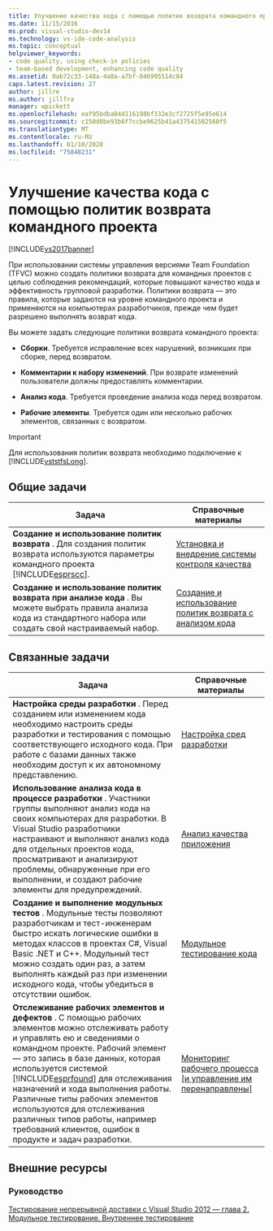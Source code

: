 ```yaml
---
title: Улучшение качества кода с помощью политик возврата командного проекта | Документация Майкрософт
ms.date: 11/15/2016
ms.prod: visual-studio-dev14
ms.technology: vs-ide-code-analysis
ms.topic: conceptual
helpviewer_keywords:
- code quality, using check-in policies
- team-based development, enhancing code quality
ms.assetid: 0ab72c33-148a-4a8a-a7bf-046995514c84
caps.latest.revision: 27
author: jillre
ms.author: jillfra
manager: wpickett
ms.openlocfilehash: eaf95bdba84d116198bf332e3cf2725f5e95e614
ms.sourcegitcommit: c150d0be93b6f7ccbe9625b41a437541502560f5
ms.translationtype: MT
ms.contentlocale: ru-RU
ms.lasthandoff: 01/10/2020
ms.locfileid: "75848231"
---
```

# <a name="enhancing-code-quality-with-team-project-check-in-policies"></a>Улучшение качества кода с помощью политик возврата командного проекта
[!INCLUDE[vs2017banner](../includes/vs2017banner.md)]

При использовании системы управления версиями Team Foundation (TFVC) можно создать политики возврата для командных проектов с целью соблюдения рекомендаций, которые повышают качество кода и эффективность групповой разработки. Политики возврата — это правила, которые задаются на уровне командного проекта и применяются на компьютерах разработчиков, прежде чем будет разрешено выполнять возврат кода.

 Вы можете задать следующие политики возврата командного проекта:

- **Сборки**. Требуется исправление всех нарушений, возникших при сборке, перед возвратом.

- **Комментарии к набору изменений**. При возврате изменений пользователи должны предоставлять комментарии.

- **Анализ кода**. Требуется проведение анализа кода перед возвратом.

- **Рабочие элементы**. Требуется один или несколько рабочих элементов, связанных с возвратом.

> [!IMPORTANT]
> Для использования политик возврата необходимо подключение к [!INCLUDE[vststfsLong](../includes/vststfslong-md.md)].

## <a name="common-tasks"></a>Общие задачи

|Задача|Справочные материалы|
|----------|------------------------|
|**Создание и использование политик возврата** . Для создания политик возврата используются параметры командного проекта [!INCLUDE[esprscc](../includes/esprscc-md.md)].|[Установка и внедрение системы контроля качества](https://msdn.microsoft.com/library/bdc5666e-6cf0-45b2-a0a1-133c3f61e852)|
|**Создание и использование политик возврата при анализе кода** . Вы можете выбрать правила анализа кода из стандартного набора или создать свой настраиваемый набор.|[Создание и использование политик возврата с анализом кода](../code-quality/creating-and-using-code-analysis-check-in-policies.md)|

## <a name="related-tasks"></a>Связанные задачи

|Задача|Справочные материалы|
|----------|------------------------|
|**Настройка среды разработки** . Перед созданием или изменением кода необходимо настроить среды разработки и тестирования с помощью соответствующего исходного кода. При работе с базами данных также необходим доступ к их автономному представлению.|[Настройка сред разработки](https://msdn.microsoft.com/7b686610-d379-4ca0-9608-73ef0e576e3a)|
|**Использование анализа кода в процессе разработки** . Участники группы выполняют анализ кода на своих компьютерах для разработки. В Visual Studio разработчики настраивают и выполняют анализ кода для отдельных проектов кода, просматривают и анализируют проблемы, обнаруженные при его выполнении, и создают рабочие элементы для предупреждений.|[Анализ качества приложения](../code-quality/analyzing-application-quality-by-using-code-analysis-tools.md)|
|**Создание и выполнение модульных тестов** . Модульные тесты позволяют разработчикам и тест-инженерам быстро искать логические ошибки в методах классов в проектах C#, Visual Basic .NET и C++. Модульный тест можно создать один раз, а затем выполнять каждый раз при изменении исходного кода, чтобы убедиться в отсутствии ошибок.|[Модульное тестирование кода](../test/unit-test-your-code.md)|
|**Отслеживание рабочих элементов и дефектов** . С помощью рабочих элементов можно отслеживать работу и управлять ею и сведениями о командном проекте. Рабочий элемент — это запись в базе данных, которая используется системой [!INCLUDE[esprfound](../includes/esprfound-md.md)] для отслеживания назначений и хода выполнения работы. Различные типы рабочих элементов используются для отслеживания различных типов работы, например требований клиентов, ошибок в продукте и задач разработки.|[Мониторинг рабочего процесса &#91;и управление им перенаправлены&#93;](https://msdn.microsoft.com/d2d8637d-0ef8-4ca3-874e-a04713344032)|

## <a name="external-resources"></a>Внешние ресурсы

### <a name="guidance"></a>Руководство
 [Тестирование непрерывной доставки с Visual Studio 2012 — глава 2. Модульное тестирование. Внутреннее тестирование](https://msdn.microsoft.com/library/jj159340.aspx)
